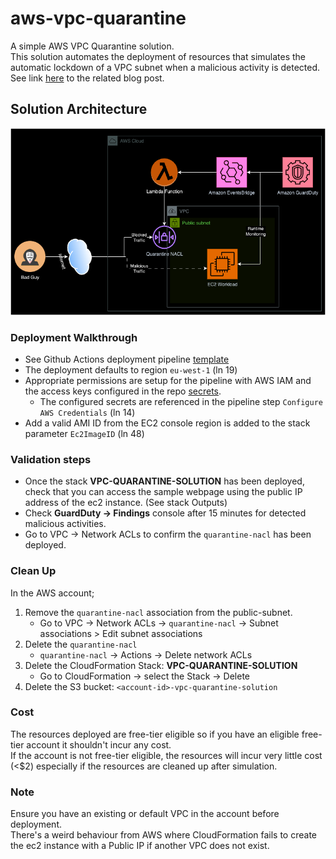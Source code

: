 # aws-vpc-quarantine
A simple AWS VPC Quarantine solution.  
This solution automates the deployment of resources that simulates the automatic lockdown of a VPC subnet when a malicious activity is detected.  
See link [here](https://hashnode.com/draft/65fd75caa9f31955f1578f63) to the related blog post.

## Solution Architecture
![quarantine-solution](img/quarantine.png)


### Deployment Walkthrough
* See Github Actions deployment pipeline [template](.github/workflows/deploy.yml)
* The deployment defaults to region `eu-west-1` (ln 19)
* Appropriate permissions are setup for the pipeline with AWS IAM and the access keys configured in the repo [secrets](https://docs.github.com/en/actions/security-guides/using-secrets-in-github-actions).
    - The configured secrets are referenced in the pipeline step `Configure AWS Credentials` (ln 14)
* Add a valid AMI ID from the EC2 console region is added to the stack parameter `Ec2ImageID` (ln 48)  


### Validation steps
* Once the stack __VPC-QUARANTINE-SOLUTION__ has been deployed, check that you can access the sample webpage using the public IP address of the ec2 instance. (See stack Outputs)  
* Check __GuardDuty -> Findings__ console after 15 minutes for detected malicious activities.  
* Go to VPC -> Network ACLs to confirm the `quarantine-nacl` has been deployed.


### Clean Up
In the AWS account;
1. Remove the `quarantine-nacl` association from the public-subnet.
    - Go to VPC -> Network ACLs -> `quarantine-nacl` -> Subnet associations > Edit subnet associations
2. Delete the `quarantine-nacl`
    - `quarantine-nacl` -> Actions -> Delete network ACLs
3. Delete the CloudFormation Stack: __VPC-QUARANTINE-SOLUTION__
    - Go to CloudFormation -> select the Stack -> Delete
4. Delete the S3 bucket: `<account-id>-vpc-quarantine-solution`


### Cost
The resources deployed are free-tier eligible so if you have an eligible free-tier account it shouldn't incur any cost.  
If the account is not free-tier eligible, the resources will incur very little cost (<$2) especially if the resources are cleaned up after simulation.


### Note
Ensure you have an existing or default VPC in the account before deployment.  
There's a weird behaviour from AWS where CloudFormation fails to create the ec2 instance with a Public IP if another VPC does not exist.